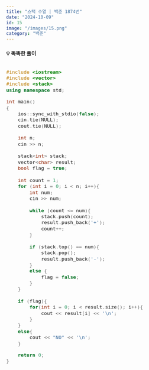 ```yaml
---
title: "스택 수열 | 백준 1874번"
date: "2024-10-09"
id: 15
image: "/images/15.png"
category: "백준"
---
```

<style>
  .code-block {
    font-family: 'jetbrains-mono-regular', monospace;
    font-size: 1.1em;
    overflow-x: auto;
  }
</style>

<h4><strong>💡 똑똑한 풀이</strong></h4>

<div class="code-block">

```c++
#include <iostream>
#include <vector>
#include <stack>
using namespace std;

int main()
{
    ios::sync_with_stdio(false);
    cin.tie(NULL);
    cout.tie(NULL);
    
    int n;
    cin >> n;
    
    stack<int> stack;
    vector<char> result;
    bool flag = true;
    
    int count = 1;
    for (int i = 0; i < n; i++){
        int num;
        cin >> num;
        
        while (count <= num){
            stack.push(count);
            result.push_back('+');
            count++;
        }
        
        if (stack.top() == num){
            stack.pop();
            result.push_back('-');
        }
        else {
            flag = false;
        }
    }
    
    if (flag){
        for(int i = 0; i < result.size(); i++){
            cout << result[i] << '\n';
        }
    }
    else{
        cout << "NO" << '\n';
    }

    return 0;
}
```
</div>
